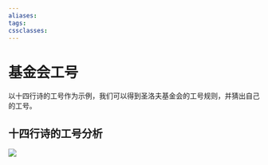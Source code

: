 ```yaml
---
aliases: 
tags: 
cssclasses:
---
```

# 基金会工号

以十四行诗的工号作为示例，我们可以得到圣洛夫基金会的工号规则，并猜出自己的工号。

## 十四行诗的工号分析

![](assets/基金会工号.assets/十四行诗ID卡.jpg)